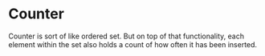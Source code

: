 # Counter
Counter is sort of like ordered set. But on top of that functionality, each element within the set also holds a count of how often it has been inserted.
